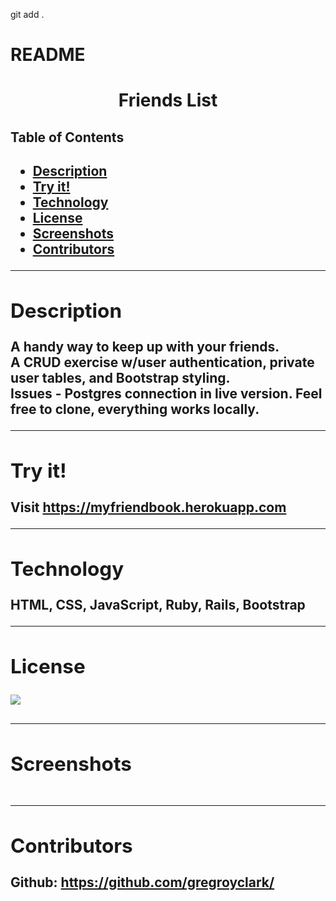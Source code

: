 git add .
# README

<h1 align= "center">Friends List</h1> 
  <h2>Table of Contents<h2>
  <ul>
  <li><a href="#description">Description</a></li>  
  <li><a href="#install">Try it!</a></li> 
  <li><a href="#tech">Technology</a></li> 
  <li><a href="#license">License</a></li>
  <li><a href="#screen">Screenshots</a></li> 
  <li><a href="#contributors">Contributors</a></li>
  </ul>
    <hr>
  <div id="description"><h2>Description</h2> </div>
  A handy way to keep up with your friends.
<br/>
A CRUD exercise w/user authentication, private user tables, and Bootstrap styling.
<br/>
Issues - Postgres connection in live version. Feel free to clone, everything works locally.
  
  <hr>
  
  <div id="install"><h2>Try it!</h2> </div>
  <p>Visit 
    <a href="https://gregroyclark.github.io/lookitup/" target="_blank">
    https://myfriendbook.herokuapp.com
    </a>
  </p>
  
  <hr>
  
  <div id="tech"><h2>Technology</h2></div>           
  <p>HTML, CSS, JavaScript, Ruby, Rails, Bootstrap</p> 
  
  <hr>
  
  <div id="license"><h2>License</h2></div>
  <p><img align="left" src="https://img.shields.io/badge/License-MIT-blue"></p><br>
  
  <hr>
  
  <div id="screen"><h2>Screenshots</h2></div>
  <p><img src= ></p>

  <hr>
  
  <div id="contributors"><h2>Contributors</h2> </div>

  <p>
    Github:
      <a href= "https://github.com/gregroyclark/">
        https://github.com/gregroyclark/
      </a>
  </p>